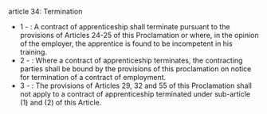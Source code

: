 article 34: Termination

<ul>
			<li>1 - : A contract of apprenticeship shall terminate pursuant to the provisions of Articles 24-25 of this Proclamation or where, in the opinion of the employer, the apprentice is found to be incompetent in his training.<ul>
			</ul></li>			<li>2 - : Where a contract of apprenticeship terminates, the contracting parties shall be bound by the provisions of this proclamation on notice for termination of a contract of employment.<ul>
			</ul></li>			<li>3 - : The provisions of Articles 29, 32 and 55 of this Proclamation shall not apply to a contract of apprenticeship terminated under sub-article (1) and (2) of this Article.<ul>
			</ul></li></ul>